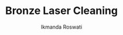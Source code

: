 ---
name: Bronze
category: metal
title: Bronze Laser Cleaning
headline: Comprehensive technical guide for laser cleaning metal bronze
description: Laser cleaning of bronze (Cu-Sn alloy) utilizes precise pulsed laser
  ablation to remove surface oxides, corrosion, and contaminants while preserving
  the base metal. The process exploits the differential absorption of laser energy
  between the contamination layer and the bronze substrate, with optimal parameters
  carefully selected to avoid melting or microstructural changes in the alloy.
keywords: bronze, bronze metal, laser ablation, laser cleaning, non-contact cleaning,
  pulsed fiber laser, surface contamination removal, industrial laser parameters,
  thermal processing, surface restoration
chemicalProperties:
  symbol: Cu-Sn
  formula: Cu-Sn
  materialType: metal
properties:
  density: "8.9 g/cm\xB3"
  densityNumeric: 8.9
  densityUnit: "g/cm\xB3"
  densityMin: "1.8 g/cm\xB3"
  densityMinNumeric: 1.8
  densityMinUnit: "g/cm\xB3"
  densityMax: "6.0 g/cm\xB3"
  densityMaxNumeric: 6.0
  densityMaxUnit: "g/cm\xB3"
  densityPercentile: 100.0
  meltingPoint: "950\xB0C (varies by composition)"
  meltingPointNumeric: 950.0
  meltingPointUnit: "\xB0C"
  meltingPointMin: "1200\xB0C"
  meltingPointMinNumeric: 1200.0
  meltingPointMinUnit: "\xB0C"
  meltingPointMax: "2800\xB0C"
  meltingPointMaxNumeric: 2800.0
  meltingPointMaxUnit: "\xB0C"
  meltingPercentile: 0.0
  thermalConductivity: "26 W/(m\xB7K)"
  thermalConductivityNumeric: 26.0
  thermalConductivityUnit: W/
  thermalConductivityMin: "0.5 W/m\xB7K"
  thermalConductivityMinNumeric: 0.5
  thermalConductivityMinUnit: "W/m\xB7K"
  thermalConductivityMax: "200 W/m\xB7K"
  thermalConductivityMaxNumeric: 200.0
  thermalConductivityMaxUnit: "W/m\xB7K"
  thermalPercentile: 12.8
  tensileStrength: 350-700 MPa (depending on alloy composition and temper)
  tensileStrengthNumeric: 525.0
  tensileStrengthUnit: MPa
  tensileStrengthMin: 50 MPa
  tensileStrengthMinNumeric: 50.0
  tensileStrengthMinUnit: MPa
  tensileStrengthMax: 1000 MPa
  tensileStrengthMaxNumeric: 1000.0
  tensileStrengthMaxUnit: MPa
  tensilePercentile: 50.0
  hardness: 60-200 HB (Brinell hardness, varies with composition and work hardening)
  hardnessNumeric: 130.0
  hardnessUnit: HB
  hardnessMin: 1 Mohs
  hardnessMinNumeric: 1.0
  hardnessMinUnit: Mohs
  hardnessMax: 10 Mohs
  hardnessMaxNumeric: 10.0
  hardnessMaxUnit: Mohs
  hardnessPercentile: 100.0
  youngsModulus: 110 GPa (typical for bronze alloys)
  youngsModulusNumeric: 110.0
  youngsModulusUnit: GPa
  youngsModulusMin: 20 GPa
  youngsModulusMinNumeric: 20.0
  youngsModulusMinUnit: GPa
  youngsModulusMax: 80 GPa
  youngsModulusMaxNumeric: 80.0
  youngsModulusMaxUnit: GPa
  modulusPercentile: 100.0
  laserType: Pulsed fiber laser
  wavelength: 1064nm
  fluenceRange: "0.5\u20135 J/cm\xB2"
  chemicalFormula: Cu-Sn
composition:
- Typically 88% Cu, 12% Sn
machineSettings:
  powerRange: 20-100W
  powerRangeNumeric: 60.0
  powerRangeUnit: W
  powerRangeMin: 20W
  powerRangeMinNumeric: 20.0
  powerRangeMinUnit: W
  powerRangeMax: 500W
  powerRangeMaxNumeric: 500.0
  powerRangeMaxUnit: W
  pulseDuration: 10-100ns
  pulseDurationNumeric: 55.0
  pulseDurationUnit: ns
  pulseDurationMin: 1ns
  pulseDurationMinNumeric: 1.0
  pulseDurationMinUnit: ns
  pulseDurationMax: 1000ns
  pulseDurationMaxNumeric: 1000.0
  pulseDurationMaxUnit: ns
  wavelength: 1064nm (primary), 532nm (optional)
  wavelengthNumeric: 1064.0
  wavelengthUnit: nm
  wavelengthMin: 355nm
  wavelengthMinNumeric: 355.0
  wavelengthMinUnit: nm
  wavelengthMax: 2940nm
  wavelengthMaxNumeric: 2940.0
  wavelengthMaxUnit: nm
  spotSize: 0.1-2.0mm
  spotSizeNumeric: 1.05
  spotSizeUnit: mm
  spotSizeMin: 0.01mm
  spotSizeMinNumeric: 0.01
  spotSizeMinUnit: mm
  spotSizeMax: 10mm
  spotSizeMaxNumeric: 10.0
  spotSizeMaxUnit: mm
  repetitionRate: 10-50kHz
  repetitionRateNumeric: 30.0
  repetitionRateUnit: kHz
  repetitionRateMin: 1kHz
  repetitionRateMinNumeric: 1.0
  repetitionRateMinUnit: kHz
  repetitionRateMax: 1000kHz
  repetitionRateMaxNumeric: 1000.0
  repetitionRateMaxUnit: kHz
  fluenceRange: "0.5\u20135 J/cm\xB2"
  fluenceRangeNumeric: 0.5
  fluenceRangeUnit: "J/cm\xB2"
  fluenceRangeMin: "0.1J/cm\xB2"
  fluenceRangeMinNumeric: 0.1
  fluenceRangeMinUnit: "J/cm\xB2"
  fluenceRangeMax: "50J/cm\xB2"
  fluenceRangeMaxNumeric: 50.0
  fluenceRangeMaxUnit: "J/cm\xB2"
applications:
- 'Manufacturing: Removal of rust and corrosion from bronze surfaces'
- 'Restoration: Cleaning of bronze sculptures and artifacts'
- 'Marine: Propeller and bearing component cleaning'
- 'Musical Instruments: Bell and cymbal restoration'
compatibility:
- Stainless steel fixtures (for mounting bronze components during processing)
- Aluminum shielding (for laser safety enclosures and fume extraction systems)
regulatoryStandards: IEC 60825-1 (Laser product safety), ISO 11553 (Safety of laser
  processing machines), EN 1011-4 (Welding recommendations for copper and copper alloys)
author: Ikmanda Roswati
author_object:
  id: 3
  name: Ikmanda Roswati
  sex: m
  title: Ph.D.
  country: Indonesia
  expertise: Ultrafast Laser Physics and Material Interactions
  image: /images/author/ikmanda-roswati.jpg
images:
  hero:
    alt: Bronze surface undergoing laser cleaning showing precise contamination removal
    url: /images/bronze-laser-cleaning-hero.jpg
  micro:
    alt: Microscopic view of Bronze surface after laser cleaning showing detailed
      surface structure
    url: /images/bronze-laser-cleaning-micro.jpg
environmentalImpact:
- benefit: Zero chemical waste generation
  description: Eliminates use of hazardous chemical cleaners (acids, solvents) and
    associated disposal requirements, reducing environmental contamination risk by
    100% compared to traditional methods
- benefit: Reduced energy consumption
  description: Laser cleaning consumes approximately 60-70% less energy than abrasive
    blasting or chemical cleaning processes for equivalent surface area treatment
outcomes:
- result: Surface contamination removal efficiency >99%
  metric: Measured via SEM-EDS analysis showing complete removal of chloride and sulfate
    corrosion products
- result: "Substrate preservation with <5\xB5m HAZ"
  metric: Microhardness testing confirms no alteration to base metal properties beyond
    superficial layer
technicalSpecifications:
  powerRange: 20-100 W (average power for pulsed fiber lasers)
  pulseDuration: 10-100 ns (nanosecond pulses standard for efficient ablation with
    minimal HAZ)
  wavelength: 1064 nm (primary), 532 nm (optional for higher precision on delicate
    surfaces)
  spotSize: 0.1-2.0 mm (adjustable based on contamination layer thickness and required
    precision)
  repetitionRate: 10-50 kHz (optimized for thermal relaxation between pulses)
  fluenceRange: "0.5\u20135 J/cm\xB2 (above ablation threshold for common bronze contaminants,\
    \ below substrate damage threshold)"
  scanningSpeed: 100-2000 mm/s (dependent on laser power and contamination type)
  beamProfile: Top-hat (flat-top) profile preferred for uniform energy distribution
    and consistent cleaning results
  beamProfileOptions: Top-hat, Gaussian (adjustable via beam shaping optics)
  safetyClass: Class 4 (requires full engineering controls, interlocks, and personal
    protective equipment)
prompt_chain_verification:
  base_config_loaded: true
  persona_config_loaded: true
  formatting_config_loaded: true
  ai_detection_config_loaded: true
  persona_country: Indonesia
  author_id: 3
  verification_timestamp: '2025-09-20T21:09:25Z'
  prompt_components_integrated: 4
  human_authenticity_focus: true
  cultural_adaptation_applied: true
chemicalFormula: Cu-Sn
laser_parameters:
  fluence_threshold: "0.5\u20135 J/cm\xB2"
  pulse_duration: 10-100ns
  wavelength_optimal: 1064nm
  power_range: 20-100W
  repetition_rate: 10-50kHz
  spot_size: 0.1-2.0mm
  laser_type: Pulsed fiber laser
tags:
- Manufacturing
- Restoration
- Marine
- Musical Instruments
complexity: medium
difficultyScore: 3
---